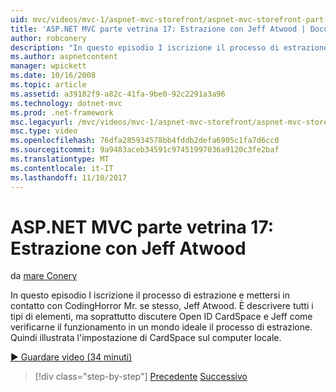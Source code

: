 ```yaml
---
uid: mvc/videos/mvc-1/aspnet-mvc-storefront/aspnet-mvc-storefront-part-17-checkout-with-jeff-atwood
title: 'ASP.NET MVC parte vetrina 17: Estrazione con Jeff Atwood | Documenti Microsoft'
author: robconery
description: "In questo episodio I iscrizione il processo di estrazione e mettersi in contatto con CodingHorror Mr. se stesso, Jeff Atwood. È descrivere tutti i tipi di elementi, ma soprattutto discutere Ope..."
ms.author: aspnetcontent
manager: wpickett
ms.date: 10/16/2008
ms.topic: article
ms.assetid: a39182f9-a82c-41fa-9be0-92c2291a3a96
ms.technology: dotnet-mvc
ms.prod: .net-framework
msc.legacyurl: /mvc/videos/mvc-1/aspnet-mvc-storefront/aspnet-mvc-storefront-part-17-checkout-with-jeff-atwood
msc.type: video
ms.openlocfilehash: 76dfa285934578bb4fddb2defa6905c1fa7d6cc0
ms.sourcegitcommit: 9a9483aceb34591c97451997036a9120c3fe2baf
ms.translationtype: MT
ms.contentlocale: it-IT
ms.lasthandoff: 11/10/2017
---
```

<a name="aspnet-mvc-storefront-part-17-checkout-with-jeff-atwood"></a>ASP.NET MVC parte vetrina 17: Estrazione con Jeff Atwood
====================
da [mare Conery](https://github.com/robconery)

In questo episodio I iscrizione il processo di estrazione e mettersi in contatto con CodingHorror Mr. se stesso, Jeff Atwood. È descrivere tutti i tipi di elementi, ma soprattutto discutere Open ID CardSpace e Jeff come verificarne il funzionamento in un mondo ideale il processo di estrazione. Quindi illustrata l'impostazione di CardSpace sul computer locale.

[&#9654; Guardare video (34 minuti)](https://channel9.msdn.com/Blogs/ASP-NET-Site-Videos/aspnet-mvc-storefront-part-17-checkout-with-jeff-atwood)

>[!div class="step-by-step"]
[Precedente](aspnet-mvc-storefront-part-16-membership-redo-with-openid.md)
[Successivo](aspnet-mvc-storefront-part-18-creating-an-experience.md)

